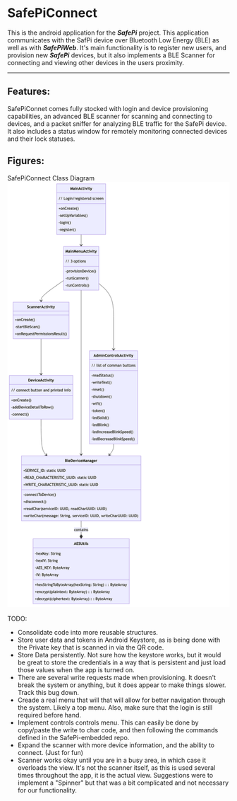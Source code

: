 # SafePiConnect
This is the android application for the ***SafePi*** project. This application communicates with the SafPi device over Bluetooth Low Energy (BLE) as well as with ***SafePiWeb***. It's main functionality is to register new users, and provision new ***SafePi*** devices, but it also implements a BLE Scanner for connecting and viewing other devices in the users proximity. 

---
## Features:
SafePiConnet comes fully stocked with login and device provisioning capabilities, an advanced BLE scanner for scanning and connecting to devices, and a packet sniffer for analyzing BLE traffic for the SafePi device. It also includes a status window for remotely monitoring connected devices and their lock statuses. 

## Figures:
SafePiConnect Class Diagram
![SafePiConnect Class Diagram](figures/SafePiConnect-Class-Diagram.png)

TODO: 
- Consolidate code into more reusable structures.
- Store user data and tokens in Android Keystore, as is being done with the Private key that is scanned in via the QR code.
- Store Data persistently. Not sure how the keystore works, but it would be great to store the credentials in a way that is persistent and just load those values when the app is turned on.
- There are several write requests made when provisioning. It doesn't break the system or anything, but it does appear to make things slower. Track this bug down.
- Creade a real menu that will that will allow for better navigation through the system. Likely a top menu. Also, make sure that the login is still required before hand. 
- Implement controls controls menu. This can easily be done by copy/paste the write to char code, and then following the commands defined in the SafePi-embedded repo.
- Expand the scanner with more device information, and the ability to connect. (Just for fun)
- Scanner works okay until you are in a busy area, in which case it overloads the view. It's not the scanner itself, as this is used several times throughout the app, it is the actual view. Suggestions were to implement a "Spinner" but that was a bit complicated and not necessary for our functionality. 
